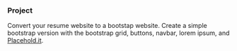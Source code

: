 ### Project
Convert your resume website to a bootstap website.  Create a simple bootstrap version with the bootstrap grid, buttons, navbar, lorem ipsum, and [Placehold.it](https://placehold.it/). 